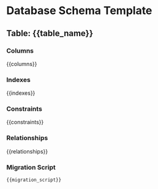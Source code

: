# Database Schema Template

## Table: {{table_name}}

### Columns
{{columns}}

### Indexes
{{indexes}}

### Constraints
{{constraints}}

### Relationships
{{relationships}}

### Migration Script
```sql
{{migration_script}}
``` 